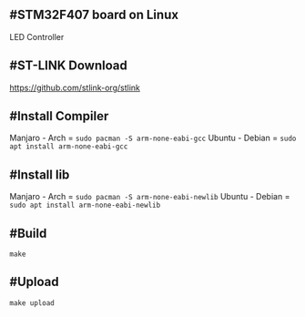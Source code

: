 #STM32F407 board on Linux
--------
LED Controller

#ST-LINK Download
--------
https://github.com/stlink-org/stlink

#Install Compiler
-----------------
Manjaro - Arch = `sudo pacman -S arm-none-eabi-gcc`
Ubuntu - Debian = `sudo apt install arm-none-eabi-gcc`

#Install lib 
--------------
Manjaro - Arch = `sudo pacman -S arm-none-eabi-newlib`
Ubuntu - Debian = `sudo apt install arm-none-eabi-newlib `

#Build
-------
`make`

#Upload
-----------
`make upload`